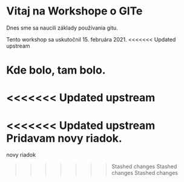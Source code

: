 # Vitaj na Workshope o GITe

Dnes sme sa naucili základy používania gitu.

Tento workshop sa uskutočnil 15. februára 2021.
<<<<<<< Updated upstream

Kde bolo, tam bolo.
=======
<<<<<<< Updated upstream
=======

<<<<<<< Updated upstream
Pridavam novy riadok.
=======
novy riadok
>>>>>>> Stashed changes
>>>>>>> Stashed changes
>>>>>>> Stashed changes
